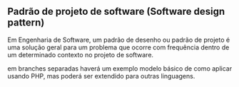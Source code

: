 ## Padrão de projeto de software (Software design pattern)
Em Engenharia de Software, um padrão de desenho ou padrão de projeto é uma solução geral para um problema que ocorre com frequência dentro de um determinado contexto no projeto de software.

em branches separadas haverá um exemplo modelo básico de como aplicar usando PHP, mas poderá ser extendido para outras linguagens.